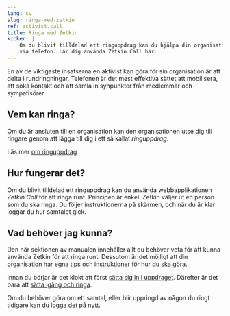 ```yaml
---
lang: sv
slug: ringa-med-zetkin
ref: activist.call
title: Ringa med Zetkin
kicker: |
    Om du blivit tilldelad ett ringuppdrag kan du hjälpa din organisation nå ut
    via telefon. Lär dig använda Zetkin Call här.
---
```


En av de viktigaste insatserna en aktivist kan göra för sin organisation är att
delta i rundringningar. Telefonen är det mest effektiva sättet att mobilisera,
att söka kontakt och att samla in synpunkter från medlemmar och sympatisörer.

## Vem kan ringa?
Om du är ansluten till en organisation kan den organisationen utse dig till
ringare genom att lägga till dig i ett så kallat _ringuppdrag_.

Läs mer [om ringuppdrag](./ringuppdrag)

## Hur fungerar det?
Om du blivit tilldelad ett ringuppdrag kan du använda webbapplikationen
_Zetkin Call_ för att ringa runt. Principen är enkel. Zetkin väljer ut en person
som du ska ringa. Du följer instruktionerna på skärmen, och när du är klar
loggar du hur samtalet gick.

## Vad behöver jag kunna?
Den här sektionen av manualen innehåller allt du behöver veta för att kunna
använda Zetkin för att ringa runt. Dessutom är det möjligt att din organisation
har egna tips och instruktioner för hur du ska göra.

Innan du börjar är det klokt att först [sätta sig in i uppdraget](./innan-du-borjar).
Därefter är det bara att [sätta igång och ringa](./samtalet).

Om du behöver göra om ett samtal, eller blir uppringd av någon du ringt tidigare
kan du [logga det på nytt](./att-gora-om).
